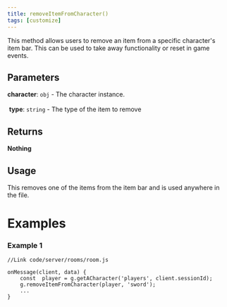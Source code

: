```yaml
---
title: removeItemFromCharacter()
tags: [customize]
---
```

This method allows users to remove an item from a specific character's item bar. This can be used to take away functionality or reset in game events.
## Parameters
**character**: `obj` - The character instance.<br><br>
​
**type**: `string` - The type of the item to remove
​
## Returns
**Nothing**
## Usage
This removes one of the items from the item bar and is used anywhere in the file.
# Examples
### Example 1
```
//Link code/server/rooms/room.js
​
onMessage(client, data) {
	const  player = g.getACharacter('players', client.sessionId);
	g.removeItemFromCharacter(player, 'sword');
	...
}
```
